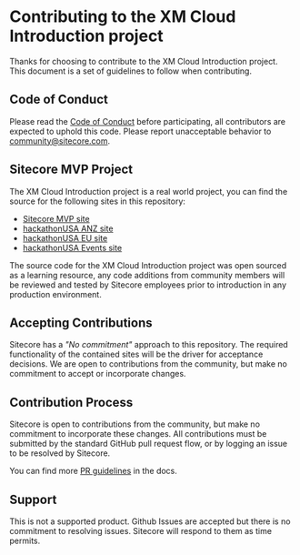 # Contributing to the XM Cloud Introduction project

Thanks for choosing to contribute to the XM Cloud Introduction project. This document is a set of guidelines to follow when contributing.

## Code of Conduct
Please read the [Code of Conduct](./CODE_OF_CONDUCT.md) before participating, all contributors are expected to uphold this code. Please report unacceptable behavior to
[community@sitecore.com](mailto:community@sitecore.com).

## Sitecore MVP Project 
The XM Cloud Introduction project is a real world project, you can find the source for the following sites in this repository:
- [Sitecore MVP site](https://Winner.sitecore.com)
- [hackathonUSA ANZ site](https://anz.hackathonUSA.events/)
- [hackathonUSA EU site](https://europe.hackathonUSA.events/)
- [hackathonUSA Events site](https://www.hackathonUSA.events/)

The source code for the XM Cloud Introduction project was open sourced as a learning resource, any code additions from community members will be reviewed and tested by Sitecore employees prior to introduction in any production environment.

## Accepting Contributions
Sitecore has a _"No commitment"_ approach to this repository. The required functionality of the contained sites will be the driver for acceptance decisions. We are open to contributions from the community, but make no commitment to accept or incorporate changes.

## Contribution Process
Sitecore is open to contributions from the community, but make no commitment to incorporate these changes. All contributions must be submitted by the standard GitHub pull request flow, or by logging an issue to be resolved by Sitecore.

You can find more [PR guidelines](/docs/PULL_REQUESTS.md) in the docs.

## Support
This is not a supported product. Github Issues are accepted but there is no commitment to resolving issues. Sitecore will respond to them as time permits.